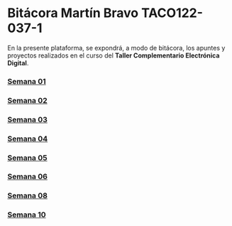 # Bitácora Martín Bravo TACO122-037-1

En la presente plataforma, se expondrá, a modo de bitácora, los apuntes y proyectos realizados en el curso del **Taller Complementario Electrónica Digital**.

### [Semana 01](https://github.com/Martobrave/taco122-037-bitacora-martobrave/tree/a04ebc613ff3a186582f68dfb0c434b3fb60b788/Semana01)

### [Semana 02](https://github.com/Martobrave/taco122-037-bitacora-martobrave/blob/a17bea56891746a44f67a5ed1641bc3734db6e46/Semana%2002/README.MD)

### [Semana 03](https://github.com/Martobrave/taco122-037-bitacora-martobrave/tree/acecea05ef15790bd928e4bb3836ebbe611d6637/Semana%2003)

### [Semana 04](https://github.com/Martobrave/taco122-037-bitacora-martobrave/tree/eea3e69bcba761ce8babb41ecb5551c0a91f79c7/Semana%2004)

### [Semana 05](https://github.com/Martobrave/taco122-037-bitacora-martobrave/tree/4f935395a8a5c611507293df4a864b705ffabc9e/Semana%2005)

### [Semana 06](https://github.com/Martobrave/taco122-037-bitacora-martobrave/tree/8ccc7536cf08010af2c17e0bda88c7462f8e58c5/Semana%2006)

### [Semana 08](https://github.com/Martobrave/taco122-037-bitacora-martobrave/tree/1c9f02252935b691f656baad406a62e2e212fc6d/Semana%2008)

### [Semana 10](https://github.com/Martobrave/taco122-037-bitacora-martobrave/tree/2cc3f81386ea48ab6228029e4744e36ddbd46274/Semana%2010)

